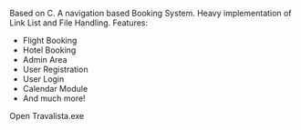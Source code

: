 Based on C. 
A navigation based Booking System. 
Heavy implementation of Link List and File Handling.
Features:
- Flight Booking
- Hotel Booking
- Admin Area
- User Registration
- User Login
- Calendar Module
- And much more!

Open Travalista.exe
